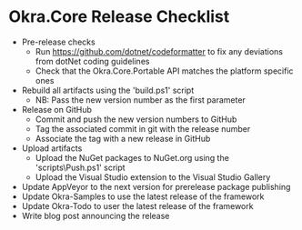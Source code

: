 # Okra.Core Release Checklist

* Pre-release checks
  * Run https://github.com/dotnet/codeformatter to fix any deviations from dotNet coding guidelines
  * Check that the Okra.Core.Portable API matches the platform specific ones
* Rebuild all artifacts using the 'build.ps1' script
  * NB: Pass the new version number as the first parameter
* Release on GitHub
  * Commit and push the new version numbers to GitHub
  * Tag the associated commit in git with the release number
  * Associate the tag with a new release in GitHub
* Upload artifacts
  * Upload the NuGet packages to NuGet.org using the 'scripts\Push.ps1' script
  * Upload the Visual Studio extension to the Visual Studio Gallery
* Update AppVeyor to the next version for prerelease package publishing
* Update Okra-Samples to use the latest release of the framework
* Update Okra-Todo to user the latest release of the framework
* Write blog post announcing the release
